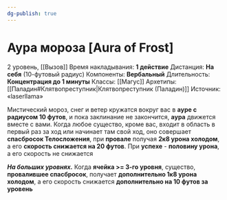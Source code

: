 ```yaml
---
dg-publish: true
---
```

# Аура мороза [Aura of Frost]
2 уровень, [[Вызов]]
Время накладывания: **1 действие**
Дистанция: **На себя** (10-футовый радиус)
Компоненты: **Вербальный**
Длительность: **Концентрация до 1 минуты**
Классы: [[Магус]]
Архетипы: [[Паладин#Клятвопреступник|Клятвопреступник (Паладин)]]
Источник: «laserllama»

Мистический мороз, снег и ветер кружатся вокруг вас в **ауре с радиусом 10 футов**, и пока заклинание не закончится, **аура** движется вместе с вами. Когда любое существо, кроме вас, входит в область в первый раз за ход или начинает там свой ход, оно совершает **спасбросок Телосложения**, при **провале** получая **2к8 урона холодом**, а его **скорость снижается на 20 футов**. При **успехе** - **половину урона**, а его скорость не снижается

**_На больших уровнях._** Когда **ячейка >= 3-го уровня**, существо, **провалившее спасбросок**, получает **дополнительно 1к8 урона холодом**, а его скорость снижается **дополнительно на 10 футов за уровень**